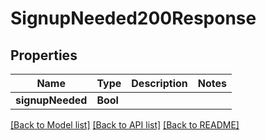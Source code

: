 # SignupNeeded200Response

## Properties
Name | Type | Description | Notes
------------ | ------------- | ------------- | -------------
**signupNeeded** | **Bool** |  | 

[[Back to Model list]](../README.md#documentation-for-models) [[Back to API list]](../README.md#documentation-for-api-endpoints) [[Back to README]](../README.md)


